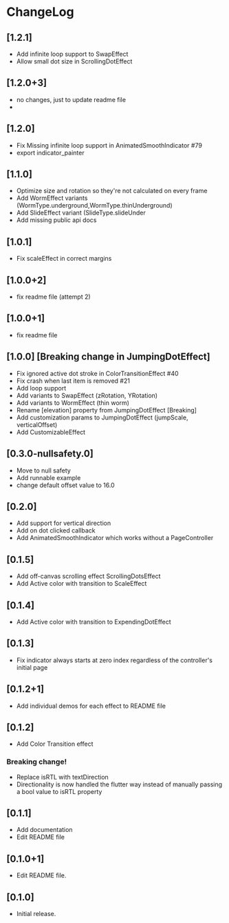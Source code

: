 # ChangeLog
## [1.2.1]
- Add infinite loop support to SwapEffect
- Allow small dot size in ScrollingDotEffect
## [1.2.0+3]
- no changes, just to update readme file
- 
## [1.2.0]

- Fix Missing infinite loop support in AnimatedSmoothIndicator #79
- export indicator_painter

## [1.1.0]

- Optimize size and rotation so they're not calculated on every frame
- Add WormEffect variants (WormType.underground,WormType.thinUnderground)
- Add SlideEffect variant (SlideType.slideUnder
- Add missing public api docs

## [1.0.1]

- Fix scaleEffect in correct margins

## [1.0.0+2]

- fix readme file (attempt 2)

## [1.0.0+1]

- fix readme file

## [1.0.0] [Breaking change in JumpingDotEffect]

- Fix ignored active dot stroke in ColorTransitionEffect #40
- Fix crash when last item is removed #21
- Add loop support
- Add variants to SwapEffect (zRotation, YRotation)
- Add variants to WormEffect (thin worm)
- Rename [elevation] property from JumpingDotEffect [Breaking]
- Add customization params to JumpingDotEffect (jumpScale, verticalOffset)
- Add CustomizableEffect

## [0.3.0-nullsafety.0]

- Move to null safety
- Add runnable example
- change default offset value to 16.0

## [0.2.0]

- Add support for vertical direction
- Add on dot clicked callback
- Add AnimatedSmoothIndicator which works without a PageController

## [0.1.5]

- Add off-canvas scrolling effect ScrollingDotsEffect
- Add Active color with transition to ScaleEffect

## [0.1.4]

- Add Active color with transition to ExpendingDotEffect

## [0.1.3]

- Fix indicator always starts at zero index regardless of the controller's initial page

## [0.1.2+1]

- Add individual demos for each effect to README file

## [0.1.2]

- Add Color Transition effect

### Breaking change!

- Replace isRTL with textDirection
- Directionality is now handled the flutter way instead of manually passing a bool value to isRTL
  property

## [0.1.1]

- Add documentation
- Edit README file

## [0.1.0+1]

- Edit README file.

## [0.1.0]

- Initial release.
